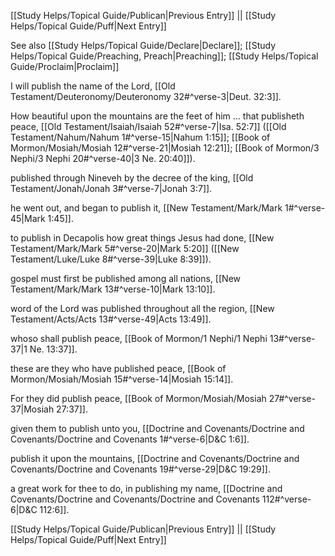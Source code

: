 [[Study Helps/Topical Guide/Publican|Previous Entry]]  ||  [[Study Helps/Topical Guide/Puff|Next Entry]]

 See also [[Study Helps/Topical Guide/Declare|Declare]]; [[Study Helps/Topical Guide/Preaching, Preach|Preaching]]; [[Study Helps/Topical Guide/Proclaim|Proclaim]]

 I will publish the name of the Lord, [[Old Testament/Deuteronomy/Deuteronomy 32#^verse-3|Deut. 32:3]].

 How beautiful upon the mountains are the feet of him ... that publisheth peace, [[Old Testament/Isaiah/Isaiah 52#^verse-7|Isa. 52:7]] ([[Old Testament/Nahum/Nahum 1#^verse-15|Nahum 1:15]]; [[Book of Mormon/Mosiah/Mosiah 12#^verse-21|Mosiah 12:21]]; [[Book of Mormon/3 Nephi/3 Nephi 20#^verse-40|3 Ne. 20:40]]).

 published through Nineveh by the decree of the king, [[Old Testament/Jonah/Jonah 3#^verse-7|Jonah 3:7]].

 he went out, and began to publish it, [[New Testament/Mark/Mark 1#^verse-45|Mark 1:45]].

 to publish in Decapolis how great things Jesus had done, [[New Testament/Mark/Mark 5#^verse-20|Mark 5:20]] ([[New Testament/Luke/Luke 8#^verse-39|Luke 8:39]]).

 gospel must first be published among all nations, [[New Testament/Mark/Mark 13#^verse-10|Mark 13:10]].

 word of the Lord was published throughout all the region, [[New Testament/Acts/Acts 13#^verse-49|Acts 13:49]].

 whoso shall publish peace, [[Book of Mormon/1 Nephi/1 Nephi 13#^verse-37|1 Ne. 13:37]].

 these are they who have published peace, [[Book of Mormon/Mosiah/Mosiah 15#^verse-14|Mosiah 15:14]].

 For they did publish peace, [[Book of Mormon/Mosiah/Mosiah 27#^verse-37|Mosiah 27:37]].

 given them to publish unto you, [[Doctrine and Covenants/Doctrine and Covenants/Doctrine and Covenants 1#^verse-6|D&C 1:6]].

 publish it upon the mountains, [[Doctrine and Covenants/Doctrine and Covenants/Doctrine and Covenants 19#^verse-29|D&C 19:29]].

 a great work for thee to do, in publishing my name, [[Doctrine and Covenants/Doctrine and Covenants/Doctrine and Covenants 112#^verse-6|D&C 112:6]].

[[Study Helps/Topical Guide/Publican|Previous Entry]]  ||  [[Study Helps/Topical Guide/Puff|Next Entry]]